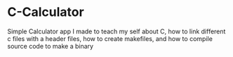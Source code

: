 # C-Calculator
Simple Calculator app I made to teach my self about C, how to link different c files with a header files, how to create makefiles, and how to compile source code to make a binary

